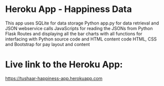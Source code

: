 # Heroku App - Happiness Data
This app uses SQLite for data storage
Python app.py for data retrieval and JSON webservice calls
JavaScripts for reading the JSONs from Python Flask Routes and displaying all the bar charts with all functions for interfacing with Python source code and HTML content code
HTML, CSS and Bootstrap for pay layout and content

# Live link to the Heroku App:
https://tushaar-happiness-app.herokuapp.com
